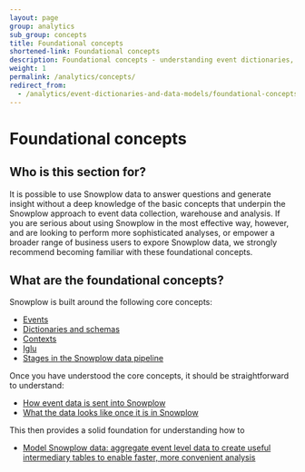 ```yaml
---
layout: page
group: analytics
sub_group: concepts
title: Foundational concepts
shortened-link: Foundational concepts
description: Foundational concepts - understanding event dictionaries, grammars and data modeling with Snowplow
weight: 1
permalink: /analytics/concepts/
redirect_from:
  - /analytics/event-dictionaries-and-data-models/foundational-concepts.html
---
```


# Foundational concepts

## Who is this section for?

It is possible to use Snowplow data to answer questions and generate insight without a deep knowledge of the basic concepts that underpin the Snowplow approach to event data collection, warehouse and analysis. If you are serious about using Snowplow in the most effective way, however, and are looking to perform more sophisticated analyses, or empower a broader range of business users to expore Snowplow data, we strongly recommend becoming familiar with these foundational concepts.

## What are the foundational concepts?

Snowplow is built around the following core concepts:

* [Events](events)
* [Dictionaries and schemas](event-dictionaries-and-schemas)
* [Contexts](contexts)
* [Iglu](iglu)
* [Stages in the Snowplow data pipeline](snowplow-data-pipeline)

Once you have understood the core concepts, it should be straightforward to understand:

* [How event data is sent into Snowplow](sending-data-into-snowplow)
* [What the data looks like once it is in Snowplow](viewing-snowplow-data)

This then provides a solid foundation for understanding how to

* [Model Snowplow data: aggregate event level data to create useful intermediary tables to enable faster, more convenient analysis](../data-modeling)
